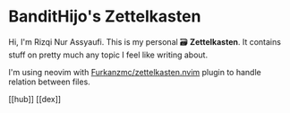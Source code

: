 # BanditHijo's Zettelkasten

Hi, I'm Rizqi Nur Assyaufi. This is my personal 🗃️ **Zettelkasten**. It contains stuff on pretty much any topic I feel like writing about.

I'm using neovim with [Furkanzmc/zettelkasten.nvim](https://github.com/Furkanzmc/zettelkasten.nvim) plugin to handle relation between files.

[[hub]]
[[dex]]
